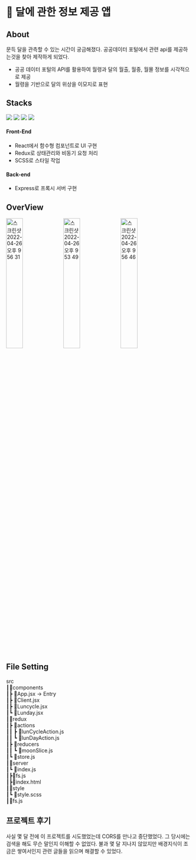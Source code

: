 # 🌙 달에 관한 정보 제공 앱

## About
문득 달을 관측할 수 있는 시간이 궁금해졌다. 공공데이터 포털에서 관련 api를 제공하는것을 찾아 제작하게 되었다. 

- 공공 데이터 포털의 API를 활용하여 월령과 달의 월출, 월중, 월몰 정보를 시각적으로 제공 
- 월령을 기반으로 달의 위상을 이모지로 표현

## Stacks
<p float='left'> 
  <img src="https://img.shields.io/badge/javascript-F7DF1E?style=for-the-badge&logo=javascript&logoColor=black">
  <img src="https://img.shields.io/badge/react-61DAFB?style=for-the-badge&logo=react&logoColor=black">
  <img src="https://img.shields.io/badge/redux-764abc?style=for-the-badge&logo=redux&logoColor=black">
  <img src="https://img.shields.io/badge/express-000000?style=for-the-badge&logo=express&logoColor=white">
</p>

#### Front-End
- React에서 함수형 컴포넌트로 UI 구현
- Redux로 상태관리와 비동기 요청 처리
- SCSS로 스타일 작업

#### Back-end 
- Express로 프록시 서버 구현 

## OverView
<p float='left'>
  <img width="30%" alt="스크린샷 2022-04-26 오후 9 56 31" src="https://user-images.githubusercontent.com/87258182/165306416-5304754e-b97d-4900-8d3a-a10f29c37da1.png">
  <img width="30%" alt="스크린샷 2022-04-26 오후 9 53 49" src="https://user-images.githubusercontent.com/87258182/165306501-3715b0ca-f942-401d-8f49-2769f3ee194c.png">
  <img width="30%" alt="스크린샷 2022-04-26 오후 9 56 46" src="https://user-images.githubusercontent.com/87258182/165306373-8227edac-3f5d-413d-9621-2aa88251567d.png">
</p>

## File Setting
src  
┃📂components  
┃┣ 📃App.jsx -> Entry  
┃┣ 📃Client.jsx  
┃┣ 📃Luncycle.jsx  
┃┗ 📃Lunday.jsx  
┃📂redux  
┃┣ 📂actions  
┃┃ ┣ 📃lunCycleAction.js  
┃┃ ┗ 📃lunDayAction.js  
┃┣ 📂reducers  
┃┃ ┗ 📃moonSlice.js  
┃┗ 📃store.js  
┃📂server  
┃┗ 📃index.js  
┃┣📃fs.js  
┃┣📃index.html   
┃📂style  
┃┗ 📃style.scss  
┃📃fs.js  

## 프로젝트 후기 
사실 몇 달 전에 이 프로젝트를 시도했었는데 CORS를 만나고 중단했었다. 그 당시에는 검색을 해도 무슨 말인지 이해할 수 없었다. 불과 몇 달 지나지 않았지만 배경지식이 조금은 쌓여서인지 관련 글들을 읽으며 해결할 수 있었다.
